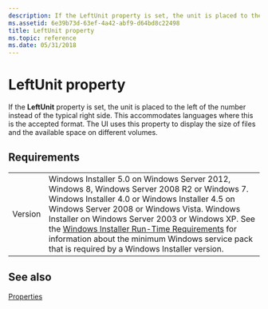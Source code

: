 ```yaml
---
description: If the LeftUnit property is set, the unit is placed to the left of the number instead of the typical right side.
ms.assetid: 6e39b73d-63ef-4a42-abf9-d64bd8c22498
title: LeftUnit property
ms.topic: reference
ms.date: 05/31/2018
---
```


# LeftUnit property

If the **LeftUnit** property is set, the unit is placed to the left of the number instead of the typical right side. This accommodates languages where this is the accepted format. The UI uses this property to display the size of files and the available space on different volumes.

## Requirements



|                    |                                                                                                                                                                                                                                                                                                                                                                                                                                                  |
|--------------------|--------------------------------------------------------------------------------------------------------------------------------------------------------------------------------------------------------------------------------------------------------------------------------------------------------------------------------------------------------------------------------------------------------------------------------------------------|
| Version<br/> | Windows Installer 5.0 on Windows Server 2012, Windows 8, Windows Server 2008 R2 or Windows 7. Windows Installer 4.0 or Windows Installer 4.5 on Windows Server 2008 or Windows Vista. Windows Installer on Windows Server 2003 or Windows XP. See the [Windows Installer Run-Time Requirements](windows-installer-portal.md) for information about the minimum Windows service pack that is required by a Windows Installer version.<br/> |



## See also

<dl> <dt>

[Properties](properties.md)
</dt> </dl>

 

 




